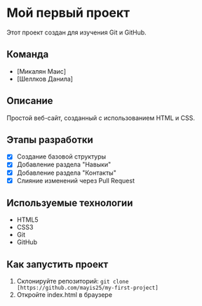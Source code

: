 # Мой первый проект

Этот проект создан для изучения Git и GitHub.

## Команда
- [Микалян Маис]
- [Шеллков Данила]

## Описание
Простой веб-сайт, созданный с использованием HTML и CSS.
## Этапы разработки
- [x] Создание базовой структуры
- [x] Добавление раздела "Навыки"
- [x] Добавление раздела "Контакты"
- [x] Слияние изменений через Pull Request

## Используемые технологии
- HTML5
- CSS3
- Git
- GitHub

## Как запустить проект
1. Склонируйте репозиторий: `git clone [https://github.com/mayis25/my-first-project]`
2. Откройте index.html в браузере